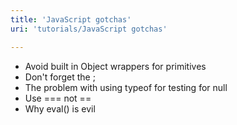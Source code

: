 ```yaml
---
title: 'JavaScript gotchas'
uri: 'tutorials/JavaScript gotchas'

---
```

-   Avoid built in Object wrappers for primitives
-   Don't forget the ;
-   The problem with using typeof for testing for null
-   Use === not ==
-   Why eval() is evil
